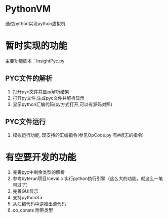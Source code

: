 # PythonVM
通过python实现python虚拟机

# 暂时实现的功能
主要功能脚本：InsightPyc.py

## PYC文件的解析
  1. 打开pyc文件并显示解析结果
  2. 打开py文件,生成pyc文件并解析显示
  3. 显示python汇编代码(py方式打开,可以有源码对照)

## PYC文件运行
  1. 模拟运行功能, 现支持的汇编指令(参见OpCode.py 有#标志的指令)

     
# 有空要开发的功能
1. 完善pyc中剩余类型的解析
2. 参考byterun项目/ceval.c 实行python执行引擎（这么大的功能，就这么一笔带过了)
3. 完善GUI显示
4. 支持python3.x
5. 从汇编代码中逆推出源代码
6. co_consts 附带类型
